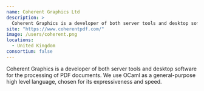 ```yaml
---
name: Coherent Graphics Ltd
description: > 
  Coherent Graphics is a developer of both server tools and desktop software for the processing of PDF documents
site: "https://www.coherentpdf.com/"
image: /users/coherent.png
locations: 
  - United Kingdom
consortium: false
---
```


Coherent Graphics is a developer of both server tools and desktop software for the processing of PDF documents. We use OCaml as a general-purpose high level language, chosen for its expressiveness and speed.
